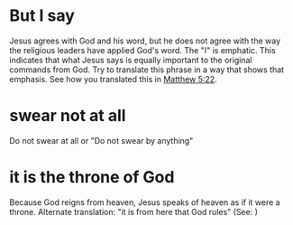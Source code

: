 
# But I say
Jesus agrees with God and his word, but he does not agree with the way the religious leaders have applied God's word. The "I" is emphatic. This indicates that what Jesus says is equally important to the original commands from God. Try to translate this phrase in a way that shows that emphasis. See how you translated this in [Matthew 5:22](../05/22.md).

# swear not at all
Do not swear at all or "Do not swear by anything"

# it is the throne of God
Because God reigns from heaven, Jesus speaks of heaven as if it were a throne. Alternate translation: "it is from here that God rules" (See: )